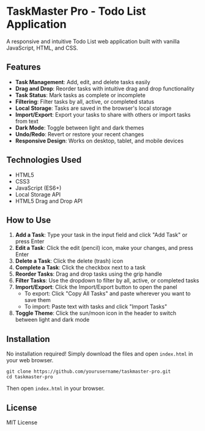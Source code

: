 # TaskMaster Pro - Todo List Application

A responsive and intuitive Todo List web application built with vanilla JavaScript, HTML, and CSS.

## Features

- **Task Management**: Add, edit, and delete tasks easily
- **Drag and Drop**: Reorder tasks with intuitive drag and drop functionality
- **Task Status**: Mark tasks as complete or incomplete
- **Filtering**: Filter tasks by all, active, or completed status
- **Local Storage**: Tasks are saved in the browser's local storage
- **Import/Export**: Export your tasks to share with others or import tasks from text
- **Dark Mode**: Toggle between light and dark themes
- **Undo/Redo**: Revert or restore your recent changes
- **Responsive Design**: Works on desktop, tablet, and mobile devices

## Technologies Used

- HTML5
- CSS3
- JavaScript (ES6+)
- Local Storage API
- HTML5 Drag and Drop API

## How to Use

1. **Add a Task**: Type your task in the input field and click "Add Task" or press Enter
2. **Edit a Task**: Click the edit (pencil) icon, make your changes, and press Enter
3. **Delete a Task**: Click the delete (trash) icon
4. **Complete a Task**: Click the checkbox next to a task
5. **Reorder Tasks**: Drag and drop tasks using the grip handle
6. **Filter Tasks**: Use the dropdown to filter by all, active, or completed tasks
7. **Import/Export**: Click the Import/Export button to open the panel
   - To export: Click "Copy All Tasks" and paste wherever you want to save them
   - To import: Paste text with tasks and click "Import Tasks"
8. **Toggle Theme**: Click the sun/moon icon in the header to switch between light and dark mode

## Installation

No installation required! Simply download the files and open `index.html` in your web browser.

```
git clone https://github.com/yourusername/taskmaster-pro.git
cd taskmaster-pro
```

Then open `index.html` in your browser.

## License

MIT License

